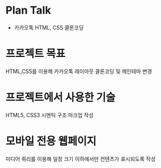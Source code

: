 # Plan Talk

* 카카오톡 HTML, CSS 클론코딩

# 프로젝트 목표

HTML,CSS를 이용해 카카오톡 레이아웃 클론코딩 및 메인테마 변경

# 프로젝트에서 사용한 기술

HTML5, CSS3
시멘틱 구조 마크업 작성

# 모바일 전용 웹페이지

미디어 쿼리를 이용해 일정 크기 이하에서만 컨텐츠가 표시되도록 작성
